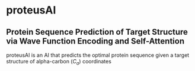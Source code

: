 # proteusAI
## Protein Sequence Prediction of Target Structure via Wave Function Encoding and Self-Attention

proteusAI is an AI that predicts the optimal protein sequence given a target structure of alpha-carbon ($C_a$) coordinates 
